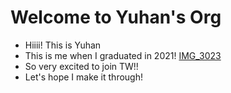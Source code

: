 # Welcome to Yuhan's Org
- Hiiii! This is Yuhan
- This is me when I graduated in 2021!
[IMG_3023](https://user-images.githubusercontent.com/102740368/162560078-676b5db4-c2a5-4c27-8809-155c560719b8.JPG)
- So very excited to join TW!!
- Let's hope I make it through!
